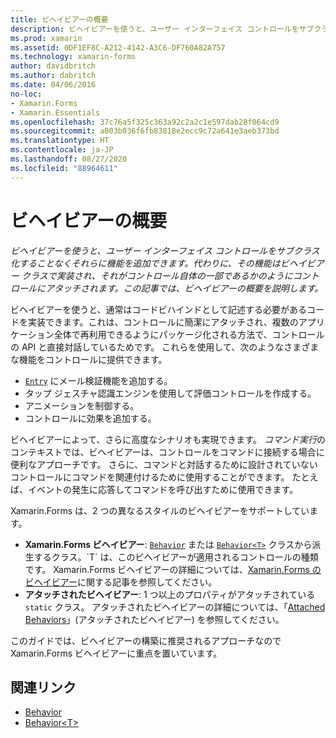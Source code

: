 ```yaml
---
title: ビヘイビアーの概要
description: ビヘイビアーを使うと、ユーザー インターフェイス コントロールをサブクラス化することなくそれらに機能を追加できます。 代わりに、その機能はビヘイビアー クラスで実装され、それがコントロール自体の一部であるかのようにコントロールにアタッチされます。 この記事では、ビヘイビアーの概要を説明します。
ms.prod: xamarin
ms.assetid: 0DF1EF8C-A212-4142-A3C6-DF760A82A757
ms.technology: xamarin-forms
author: davidbritch
ms.author: dabritch
ms.date: 04/06/2016
no-loc:
- Xamarin.Forms
- Xamarin.Essentials
ms.openlocfilehash: 37c76a5f325c363a92c2a2c1e597dab28f064cd9
ms.sourcegitcommit: a003b036f6fb83818e2ecc9c72a641e3aeb373bd
ms.translationtype: HT
ms.contentlocale: ja-JP
ms.lasthandoff: 08/27/2020
ms.locfileid: "88964611"
---
```

# <a name="introduction-to-behaviors"></a>ビヘイビアーの概要

_ビヘイビアーを使うと、ユーザー インターフェイス コントロールをサブクラス化することなくそれらに機能を追加できます。代わりに、その機能はビヘイビアー クラスで実装され、それがコントロール自体の一部であるかのようにコントロールにアタッチされます。この記事では、ビヘイビアーの概要を説明します。_

ビヘイビアーを使うと、通常はコードビハインドとして記述する必要があるコードを実装できます。これは、コントロールに簡潔にアタッチされ、複数のアプリケーション全体で再利用できるようにパッケージ化される方法で、コントロールの API と直接対話しているためです。 これらを使用して、次のようなさまざまな機能をコントロールに提供できます。

- [`Entry`](xref:Xamarin.Forms.Entry) にメール検証機能を追加する。
- タップ ジェスチャ認識エンジンを使用して評価コントロールを作成する。
- アニメーションを制御する。
- コントロールに効果を追加する。

ビヘイビアーによって、さらに高度なシナリオも実現できます。 *コマンド実行*のコンテキストでは、ビヘイビアーは、コントロールをコマンドに接続する場合に便利なアプローチです。 さらに、コマンドと対話するために設計されていないコントロールにコマンドを関連付けるために使用することができます。 たとえば、イベントの発生に応答してコマンドを呼び出すために使用できます。

Xamarin.Forms は、2 つの異なるスタイルのビヘイビアーをサポートしています。

- **Xamarin.Forms ビヘイビアー**: [`Behavior`](xref:Xamarin.Forms.Behavior) または [`Behavior<T>`](xref:Xamarin.Forms.Behavior`1) クラスから派生するクラス。`T` は、このビヘイビアーが適用されるコントロールの種類です。 Xamarin.Forms ビヘイビアーの詳細については、[Xamarin.Forms のビヘイビアー](~/xamarin-forms/app-fundamentals/behaviors/creating.md)に関する記事を参照してください。
- **アタッチされたビヘイビアー**: 1 つ以上のプロパティがアタッチされている `static` クラス。 アタッチされたビヘイビアーの詳細については、「[Attached Behaviors](~/xamarin-forms/app-fundamentals/behaviors/attached.md)」(アタッチされたビヘイビアー) を参照してください。

このガイドでは、ビヘイビアーの構築に推奨されるアプローチなので Xamarin.Forms ビヘイビアーに重点を置いています。

## <a name="related-links"></a>関連リンク

- [Behavior](xref:Xamarin.Forms.Behavior)
- [Behavior&lt;T&gt;](xref:Xamarin.Forms.Behavior`1)
